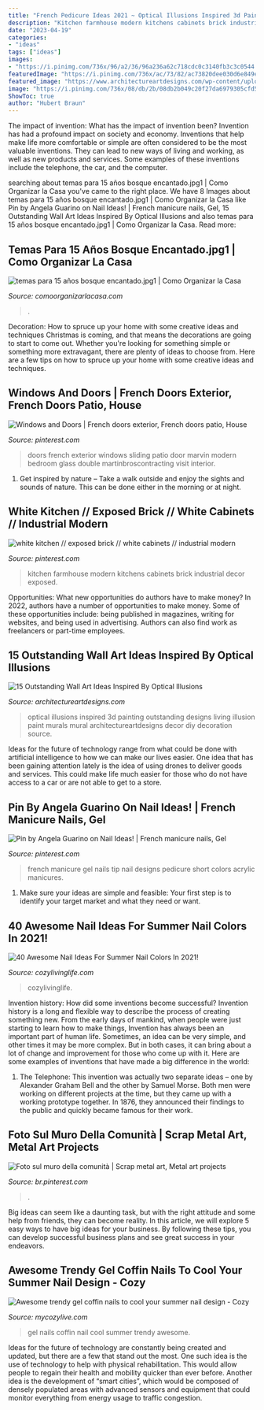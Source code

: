 ```yaml
---
title: "French Pedicure Ideas 2021 ~ Optical Illusions Inspired 3d Painting Outstanding Designs Living Illusion Paint Murals Mural Architectureartdesigns Decor Diy Decoration Source"
description: "Kitchen farmhouse modern kitchens cabinets brick industrial decor exposed"
date: "2023-04-19"
categories:
- "ideas"
tags: ["ideas"]
images:
- "https://i.pinimg.com/736x/96/a2/36/96a236a62c718cdc0c3140fb3c3c0544.jpg"
featuredImage: "https://i.pinimg.com/736x/ac/73/82/ac73820dee030d6e849e719b3ccbc706.jpg"
featured_image: "https://www.architectureartdesigns.com/wp-content/uploads/2017/06/6-23-630x420.jpg"
image: "https://i.pinimg.com/736x/08/db/2b/08db2b049c20f27da6979305cfd5544c.jpg"
ShowToc: true
author: "Hubert Braun"
---
```



The impact of invention: What has the impact of invention been?
Invention has had a profound impact on society and economy. Inventions that help make life more comfortable or simple are often considered to be the most valuable inventions. They can lead to new ways of living and working, as well as new products and services. Some examples of these inventions include the telephone, the car, and the computer.

	

		
searching about temas para 15 años bosque encantado.jpg1 | Como Organizar la Casa you've came to the right place. We have 8 Images about temas para 15 años bosque encantado.jpg1 | Como Organizar la Casa like Pin by Angela Guarino on Nail Ideas! | French manicure nails, Gel, 15 Outstanding Wall Art Ideas Inspired By Optical Illusions and also temas para 15 años bosque encantado.jpg1 | Como Organizar la Casa. Read more:
		
    
## Temas Para 15 Años Bosque Encantado.jpg1 | Como Organizar La Casa

<img loading=lazy src="https://comoorganizarlacasa.com/wp-content/uploads/2018/05/temas-para-15-años-bosque-encantado.jpg1_.jpg" onerror="this.onerror=null;this.src='https://tse1.mm.bing.net/th?id=OIP.H1ewB5PozthuWYDGb1R_CwAAAA&amp;pid=15.1';" alt="temas para 15 años bosque encantado.jpg1 | Como Organizar la Casa">

_Source: comoorganizarlacasa.com_

>. 

	

Decoration: How to spruce up your home with some creative ideas and techniques
Christmas is coming, and that means the decorations are going to start to come out. Whether you're looking for something simple or something more extravagant, there are plenty of ideas to choose from. Here are a few tips on how to spruce up your home with some creative ideas and techniques.

    
## Windows And Doors | French Doors Exterior, French Doors Patio, House

<img loading=lazy src="https://i.pinimg.com/736x/ac/73/82/ac73820dee030d6e849e719b3ccbc706.jpg" onerror="this.onerror=null;this.src='https://tse4.mm.bing.net/th?id=OIP.PCzojKzlTgArOjBJVn2m9wAAAA&amp;pid=15.1';" alt="Windows and Doors | French doors exterior, French doors patio, House">

_Source: pinterest.com_

>doors french exterior windows sliding patio door marvin modern bedroom glass double martinbroscontracting visit interior. 

	

1. Get inspired by nature – Take a walk outside and enjoy the sights and sounds of nature. This can be done either in the morning or at night.

    
## White Kitchen // Exposed Brick // White Cabinets // Industrial Modern

<img loading=lazy src="https://i.pinimg.com/736x/96/a2/36/96a236a62c718cdc0c3140fb3c3c0544.jpg" onerror="this.onerror=null;this.src='https://tse2.mm.bing.net/th?id=OIP.Fe8EFliAIuzc9ZgA-YCD7wHaLG&amp;pid=15.1';" alt="white kitchen // exposed brick // white cabinets // industrial modern">

_Source: pinterest.com_

>kitchen farmhouse modern kitchens cabinets brick industrial decor exposed. 

	

Opportunities: What new opportunities do authors have to make money?
In 2022, authors have a number of opportunities to make money. Some of these opportunities include: being published in magazines, writing for websites, and being used in advertising. Authors can also find work as freelancers or part-time employees.

    
## 15 Outstanding Wall Art Ideas Inspired By Optical Illusions

<img loading=lazy src="https://www.architectureartdesigns.com/wp-content/uploads/2017/06/6-23-630x420.jpg" onerror="this.onerror=null;this.src='https://tse1.mm.bing.net/th?id=OIP.IPSuTQKDTAKK6VgvjNdsBQHaE8&amp;pid=15.1';" alt="15 Outstanding Wall Art Ideas Inspired By Optical Illusions">

_Source: architectureartdesigns.com_

>optical illusions inspired 3d painting outstanding designs living illusion paint murals mural architectureartdesigns decor diy decoration source. 

	

Ideas for the future of technology range from what could be done with artificial intelligence to how we can make our lives easier. One idea that has been gaining attention lately is the idea of using drones to deliver goods and services. This could make life much easier for those who do not have access to a car or are not able to get to a store.

    
## Pin By Angela Guarino On Nail Ideas! | French Manicure Nails, Gel

<img loading=lazy src="https://i.pinimg.com/736x/c5/5e/34/c55e346b7c9ff17d1e7a9ce989cdfd32--short-french-manicure-french-pedicure.jpg" onerror="this.onerror=null;this.src='https://tse4.mm.bing.net/th?id=OIP.2TKWBkrkmuNF9O40-m-lzwHaJ3&amp;pid=15.1';" alt="Pin by Angela Guarino on Nail Ideas! | French manicure nails, Gel">

_Source: pinterest.com_

>french manicure gel nails tip nail designs pedicure short colors acrylic manicures. 

	

1. Make sure your ideas are simple and feasible: Your first step is to identify your target market and what they need or want.

    
## 40 Awesome Nail Ideas For Summer Nail Colors In 2021!

<img loading=lazy src="https://cozylivinglife.com/wp-content/uploads/2021/05/39-2-683x1024.jpg" onerror="this.onerror=null;this.src='https://tse4.mm.bing.net/th?id=OIP.Okj2JnKszSqQbQFshsNMBAHaLG&amp;pid=15.1';" alt="40 Awesome Nail Ideas For Summer Nail Colors In 2021!">

_Source: cozylivinglife.com_

>cozylivinglife. 

	

Invention history: How did some inventions become successful?
Invention history is a long and flexible way to describe the process of creating something new. From the early days of mankind, when people were just starting to learn how to make things, Invention has always been an important part of human life. Sometimes, an idea can be very simple, and other times it may be more complex. But in both cases, it can bring about a lot of change and improvement for those who come up with it. Here are some examples of inventions that have made a big difference in the world:
1. The Telephone: This invention was actually two separate ideas – one by Alexander Graham Bell and the other by Samuel Morse. Both men were working on different projects at the time, but they came up with a working prototype together. In 1876, they announced their findings to the public and quickly became famous for their work.


    
## Foto Sul Muro Della Comunità | Scrap Metal Art, Metal Art Projects

<img loading=lazy src="https://i.pinimg.com/736x/08/db/2b/08db2b049c20f27da6979305cfd5544c.jpg" onerror="this.onerror=null;this.src='https://tse3.mm.bing.net/th?id=OIP.23ErgLuJuKAlIWEjWixt9AHaJ4&amp;pid=15.1';" alt="Foto sul muro della comunità | Scrap metal art, Metal art projects">

_Source: br.pinterest.com_

>. 

	

Big ideas can seem like a daunting task, but with the right attitude and some help from friends, they can become reality. In this article, we will explore 5 easy ways to have big ideas for your business. By following these tips, you can develop successful business plans and see great success in your endeavors.

    
## Awesome Trendy Gel Coffin Nails To Cool Your Summer Nail Design - Cozy

<img loading=lazy src="https://mycozylive.com/wp-content/uploads/2020/08/gel-coffin-13.jpg" onerror="this.onerror=null;this.src='https://tse3.mm.bing.net/th?id=OIP.rloPRXHx1x2HieQ7sZ3hdQHaJO&amp;pid=15.1';" alt="Awesome trendy gel coffin nails to cool your summer nail design - Cozy">

_Source: mycozylive.com_

>gel nails coffin nail cool summer trendy awesome. 

	

Ideas for the future of technology are constantly being created and updated, but there are a few that stand out the most. One such idea is the use of technology to help with physical rehabilitation. This would allow people to regain their health and mobility quicker than ever before. Another idea is the development of “smart cities”, which would be composed of densely populated areas with advanced sensors and equipment that could monitor everything from energy usage to traffic congestion.

